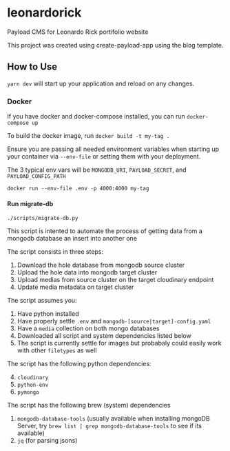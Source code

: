 # leonardorick

Payload CMS for Leonardo Rick portifolio website

This project was created using create-payload-app using the blog template.

## How to Use

`yarn dev` will start up your application and reload on any changes.

### Docker

If you have docker and docker-compose installed, you can run `docker-compose up`

To build the docker image, run `docker build -t my-tag .`

Ensure you are passing all needed environment variables when starting up your container via `--env-file` or setting them with your deployment.

The 3 typical env vars will be `MONGODB_URI`, `PAYLOAD_SECRET`, and `PAYLOAD_CONFIG_PATH`

`docker run --env-file .env -p 4000:4000 my-tag`

#### Run migrate-db

`./scripts/migrate-db.py`

This script is intented to automate the process of getting data from a mongodb database an insert into another one

The script consists in three steps:

1. Download the hole database from mongodb source cluster
2. Upload the hole data into mongodb target cluster
3. Upload medias from source cluster on the target cloudinary endpoint
4. Update media metadata on target cluster

The script assumes you:

1. Have python installed
2. Have properly settle `.env` and `mongodb-[source|target]-config.yaml`
3. Have a `media` collection on both mongo databases
4. Downloaded all script and system dependencies listed below
5. The script is currently settle for images but probabaly could easily work with other `filetypes` as well

The script has the following python dependencies:

4. `cloudinary`
5. `python-env`
6. `pymongo`

The script has the following brew (system) dependencies

1. `mongodb-database-tools` (usually available when installing mongoDB Server, try `brew list | grep mongodb-database-tools` to see if its available)
2. `jq` (for parsing jsons)
